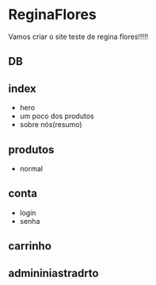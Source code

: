 # ReginaFlores

Vamos criar o site teste de regina flores!!!!!
## DB

## index

- hero
- um poco dos produtos
- sobre nós(resumo)
 
## produtos

- normal
 
## conta 

- login
- senha
	
## carrinho

## admininiastradrto
